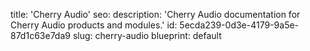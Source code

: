 title: 'Cherry Audio'
seo:
  description: 'Cherry Audio documentation for Cherry Audio products and modules.'
id: 5ecda239-0d3e-4179-9a5e-87d1c63e7da9
slug: cherry-audio
blueprint: default
